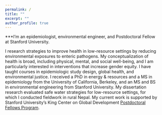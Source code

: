```yaml
---
permalink: /
title: ""
excerpt: ""
author_profile: true
---
```


***I’m an epidemiologist, environmental engineer, and Postdoctoral Fellow at Stanford University.

I research strategies to improve health in low-resource settings by reducing environmental exposures to enteric pathogens. My conceptualization of health is broad, including physical, mental, and social well-being, and I am particularly interested in interventions that increase gender equity. I have taught courses in epidemiologic study design, global health, and environmental justice. I received a PhD in energy & resources and a MS in epidemiology from the University of California, Berkeley, and an MS and BS in environmental engineering from Stanford University. My dissertation research evaluated safe water strategies for low-resource settings, for which I conducted fieldwork in rural Nepal. My current work is supported by Stanford University’s King Center on Global Development [Postdoctoral Fellows Program](https://kingcenter.stanford.edu/leadership-and-staff/postdoctoral-fellows).
